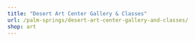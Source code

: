 ```yaml
---
title: "Desert Art Center Gallery & Classes"
url: /palm-springs/desert-art-center-gallery-and-classes/
shop: art
---
```

